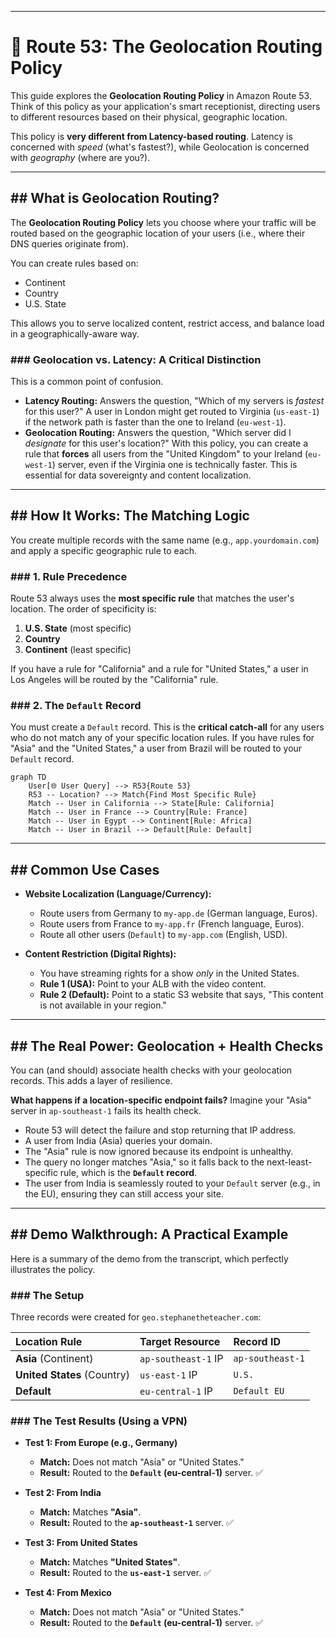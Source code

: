 -----

# 📍 Route 53: The Geolocation Routing Policy

This guide explores the **Geolocation Routing Policy** in Amazon Route 53. Think of this policy as your application's smart receptionist, directing users to different resources based on their physical, geographic location.

This policy is **very different from Latency-based routing**. Latency is concerned with *speed* (what's fastest?), while Geolocation is concerned with *geography* (where are you?).

-----

## \#\# What is Geolocation Routing?

The **Geolocation Routing Policy** lets you choose where your traffic will be routed based on the geographic location of your users (i.e., where their DNS queries originate from).

You can create rules based on:

  * Continent
  * Country
  * U.S. State

This allows you to serve localized content, restrict access, and balance load in a geographically-aware way.

### \#\#\# Geolocation vs. Latency: A Critical Distinction

This is a common point of confusion.

  * **Latency Routing:** Answers the question, "Which of my servers is *fastest* for this user?" A user in London might get routed to Virginia (`us-east-1`) if the network path is faster than the one to Ireland (`eu-west-1`).
  * **Geolocation Routing:** Answers the question, "Which server did I *designate* for this user's location?" With this policy, you can create a rule that **forces** all users from the "United Kingdom" to your Ireland (`eu-west-1`) server, even if the Virginia one is technically faster. This is essential for data sovereignty and content localization.

-----

## \#\# How It Works: The Matching Logic

You create multiple records with the same name (e.g., `app.yourdomain.com`) and apply a specific geographic rule to each.

### \#\#\# 1. Rule Precedence

Route 53 always uses the **most specific rule** that matches the user's location. The order of specificity is:

1.  **U.S. State** (most specific)
2.  **Country**
3.  **Continent** (least specific)

If you have a rule for "California" and a rule for "United States," a user in Los Angeles will be routed by the "California" rule.

### \#\#\# 2. The `Default` Record

You must create a `Default` record. This is the **critical catch-all** for any users who do not match any of your specific location rules. If you have rules for "Asia" and the "United States," a user from Brazil will be routed to your `Default` record.

```mermaid
graph TD
    User[🌐 User Query] --> R53{Route 53}
    R53 -- Location? --> Match{Find Most Specific Rule}
    Match -- User in California --> State[Rule: California]
    Match -- User in France --> Country[Rule: France]
    Match -- User in Egypt --> Continent[Rule: Africa]
    Match -- User in Brazil --> Default[Rule: Default]
```

-----

## \#\# Common Use Cases

  * **Website Localization (Language/Currency):**

      * Route users from Germany to `my-app.de` (German language, Euros).
      * Route users from France to `my-app.fr` (French language, Euros).
      * Route all other users (`Default`) to `my-app.com` (English, USD).

  * **Content Restriction (Digital Rights):**

      * You have streaming rights for a show *only* in the United States.
      * **Rule 1 (USA):** Point to your ALB with the video content.
      * **Rule 2 (Default):** Point to a static S3 website that says, "This content is not available in your region."

-----

## \#\# The Real Power: Geolocation + Health Checks

You can (and should) associate health checks with your geolocation records. This adds a layer of resilience.

**What happens if a location-specific endpoint fails?**
Imagine your "Asia" server in `ap-southeast-1` fails its health check.

  * Route 53 will detect the failure and stop returning that IP address.
  * A user from India (Asia) queries your domain.
  * The "Asia" rule is now ignored because its endpoint is unhealthy.
  * The query no longer matches "Asia," so it falls back to the next-least-specific rule, which is the **`Default` record**.
  * The user from India is seamlessly routed to your `Default` server (e.g., in the EU), ensuring they can still access your site.

-----

## \#\# Demo Walkthrough: A Practical Example

Here is a summary of the demo from the transcript, which perfectly illustrates the policy.

### \#\#\# The Setup

Three records were created for `geo.stephanetheteacher.com`:

| Location Rule | Target Resource | Record ID |
| :--- | :--- | :--- |
| **Asia** (Continent) | `ap-southeast-1` IP | `ap-southeast-1` |
| **United States** (Country)| `us-east-1` IP | `U.S.` |
| **Default** | `eu-central-1` IP | `Default EU` |

### \#\#\# The Test Results (Using a VPN)

  * **Test 1: From Europe (e.g., Germany)**

      * **Match:** Does not match "Asia" or "United States."
      * **Result:** Routed to the **`Default` (eu-central-1)** server. ✅

  * **Test 2: From India**

      * **Match:** Matches **"Asia"**.
      * **Result:** Routed to the **`ap-southeast-1`** server. ✅

  * **Test 3: From United States**

      * **Match:** Matches **"United States"**.
      * **Result:** Routed to the **`us-east-1`** server. ✅

  * **Test 4: From Mexico**

      * **Match:** Does not match "Asia" or "United States."
      * **Result:** Routed to the **`Default` (eu-central-1)** server. ✅